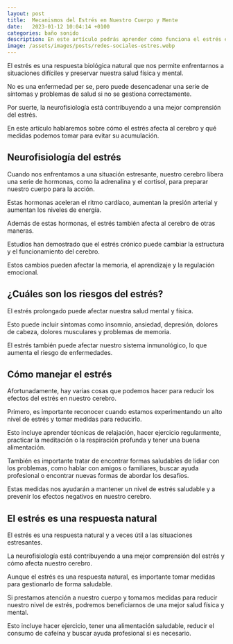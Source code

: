 ```yaml
---
layout: post
title:  Mecanismos del Estrés en Nuestro Cuerpo y Mente
date:   2023-01-12 10:04:14 +0100
categories: baño sonido
description: En este artículo podrás aprender cómo funciona el estrés en nuestro cerebro y como nos afecta
image: /assets/images/posts/redes-sociales-estres.webp
---
```


El estrés es una respuesta biológica natural que nos permite enfrentarnos a situaciones difíciles y preservar nuestra salud física y mental. 

No es una enfermedad per se, pero puede desencadenar una serie de síntomas y problemas de salud si no se gestiona correctamente. 

Por suerte, la neurofisiología está contribuyendo a una mejor comprensión del estrés. 

En este artículo hablaremos sobre cómo el estrés afecta al cerebro y qué medidas podemos tomar para evitar su acumulación. 

## __Neurofisiología del estrés__

Cuando nos enfrentamos a una situación estresante, nuestro cerebro libera una serie de hormonas, como la adrenalina y el cortisol, para preparar nuestro cuerpo para la acción. 

Estas hormonas aceleran el ritmo cardíaco, aumentan la presión arterial y aumentan los niveles de energía. 

Además de estas hormonas, el estrés también afecta al cerebro de otras maneras. 

Estudios han demostrado que el estrés crónico puede cambiar la estructura y el funcionamiento del cerebro. 

Estos cambios pueden afectar la memoria, el aprendizaje y la regulación emocional.

## __¿Cuáles son los riesgos del estrés?__

El estrés prolongado puede afectar nuestra salud mental y física. 

Esto puede incluir síntomas como insomnio, ansiedad, depresión, dolores de cabeza, dolores musculares y problemas de memoria. 

El estrés también puede afectar nuestro sistema inmunológico, lo que aumenta el riesgo de enfermedades.

## __Cómo manejar el estrés__ 

Afortunadamente, hay varias cosas que podemos hacer para reducir los efectos del estrés en nuestro cerebro. 

Primero, es importante reconocer cuando estamos experimentando un alto nivel de estrés y tomar medidas para reducirlo. 

Esto incluye aprender técnicas de relajación, hacer ejercicio regularmente, practicar la meditación o la respiración profunda y tener una buena alimentación. 

También es importante tratar de encontrar formas saludables de lidiar con los problemas, como hablar con amigos o familiares, buscar ayuda profesional o encontrar nuevas formas de abordar los desafíos. 

Estas medidas nos ayudarán a mantener un nivel de estrés saludable y a prevenir los efectos negativos en nuestro cerebro. 

## __El estrés es una respuesta natural__

El estrés es una respuesta natural y a veces útil a las situaciones estresantes.

La neurofisiología está contribuyendo a una mejor comprensión del estrés y cómo afecta nuestro cerebro. 

Aunque el estrés es una respuesta natural, es importante tomar medidas para gestionarlo de forma saludable. 

Si prestamos atención a nuestro cuerpo y tomamos medidas para reducir nuestro nivel de estrés, podremos beneficiarnos de una mejor salud física y mental.

Esto incluye hacer ejercicio, tener una alimentación saludable, reducir el consumo de cafeína y buscar ayuda profesional si es necesario.
